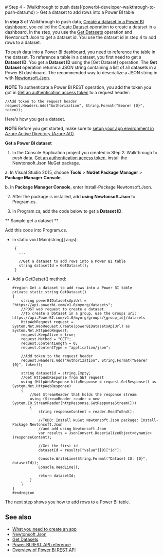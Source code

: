 <properties
   pageTitle="Walkthrough to push data - Get a dataset to add rows into a Power BI table"
   description="Walkthrough to push data - Get a dataset to add rows into a Power BI table"
   services="powerbi"
   documentationCenter=""
   authors="dvana"
   manager="mblythe"
   editor=""
   tags=""/>

<tags
   ms.service="powerbi"
   ms.devlang="NA"
   ms.topic="get-started-article"
   ms.tgt_pltfrm="NA"
   ms.workload="powerbi"
   ms.date="02/21/2016"
   ms.author="derrickv"/>

<a name="push_step4"/>
# Step 4 - [Walkthrough to push data](powerbi-developer-walkthrough-to-push-data.md) > Get a dataset to add rows into a Power BI table

In **step 3** of Walkthrough to push data, [Create a dataset in a Power BI dashboard](powerbi-developer-walkthrough-push-data-create-dataset.md), you called the [Create Dataset](https://msdn.microsoft.com/library/mt203562.aspx) operation to create a dataset in a dashboard. In the step, you use the [Get Datasets](https://msdn.microsoft.com/library/mt203567.aspx) operation and Newtonsoft.Json to get a dataset id. You use the dataset id in step 4 to add rows to a dataset.

To push data into a Power BI dashboard, you need to reference the table in the dataset. To reference a table in a dataset, you first need to get a **Dataset ID**. You get a **Dataset ID** using the [Get Dataset] operation. The **Get Dataset** operation returns a JSON string containing a list of all datasets in a Power BI dashboard. The recommended way to deserialize a JSON string in with [Newtonsoft.Json](http://www.newtonsoft.com/json).

**NOTE**
To authenticate a Power BI REST operation, you add the token you got in [Get an authentication access token](powerbi-developer-walkthrough-push-data-get-token.md) to a request header:

    //Add token to the request header
    request.Headers.Add("Authorization", String.Format("Bearer {0}", token));

Here's how you get a dataset.

**NOTE**
Before you get started, make sure to [setup your app environment in Azure Active Directory (Azure AD)](powerbi-developer-what-you-need-to-create-an-app.md).

**Get a Power BI dataset**

1. In the Console Application project you created in Step 2: Walkthrough to push data, [Get an authentication access token](powerbi-developer-walkthrough-push-data-get-token.md), install the Newtonsoft.Json NuGet package.

 a. In Visual Studio 2015, choose **Tools** > **NuGet Package Manager** > **Package Manager Console**.

 b. In **Package Manager Console**, enter Install-Package Newtonsoft.Json.

2. After the package is installed, add **using Newtonsoft.Json** to Program.cs.

3.  In Program.cs, add the code below to get a **Dataset ID**.

** Sample get a dataset **

Add this code into Program.cs.

- In static void Main(string[] args):

       {
         ...

         //Get a dataset to add rows into a Power BI table
         string datasetId = GetDataset();
       }

- Add a GetDatset() method:

      #region Get a dataset to add rows into a Power BI table
      private static string GetDataset()
      {
          string powerBIDatasetsApiUrl = "https://api.powerbi.com/v1.0/myorg/datasets";
          //POST web request to create a dataset.
          //To create a Dataset in a group, use the Groups uri: https://api.PowerBI.com/v1.0/myorg/groups/{group_id}/datasets
          HttpWebRequest request = System.Net.WebRequest.Create(powerBIDatasetsApiUrl) as System.Net.HttpWebRequest;
          request.KeepAlive = true;
          request.Method = "GET";
          request.ContentLength = 0;
          request.ContentType = "application/json";

          //Add token to the request header
          request.Headers.Add("Authorization", String.Format("Bearer {0}", token));

          string datasetId = string.Empty;
          //Get HttpWebResponse from GET request
          using (HttpWebResponse httpResponse = request.GetResponse() as System.Net.HttpWebResponse)
          {
              //Get StreamReader that holds the response stream
              using (StreamReader reader = new System.IO.StreamReader(httpResponse.GetResponseStream()))
              {
                  string responseContent = reader.ReadToEnd();

                  //TODO: Install NuGet Newtonsoft.Json package: Install-Package Newtonsoft.Json
                  //and add using Newtonsoft.Json
                  var results = JsonConvert.DeserializeObject<dynamic>(responseContent);

                  //Get the first id
                  datasetId = results["value"][0]["id"];

                  Console.WriteLine(String.Format("Dataset ID: {0}", datasetId));
                  Console.ReadLine();

                  return datasetId;
              }
          }
      }
      #endregion

The [next step](powerbi-developer-walkthrough-push-data-add-rows.md) shows you how to add rows to a Power BI table.

## See also
- [What you need to create an app](powerbi-developer-what-you-need-to-create-an-app.md)
- [Newtonsoft.Json](http://www.newtonsoft.com/json)
- [Get Datasets](https://msdn.microsoft.com/library/mt203567.aspx)
- [Power BI REST API reference](https://msdn.microsoft.com/library/mt147898.aspx)
- [Overview of Power BI REST API](powerbi-developer-overview-of-power-bi-rest-api.md)
